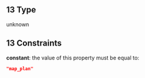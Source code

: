 ## 13 Type

unknown

## 13 Constraints

**constant**: the value of this property must be equal to:

```json
"map_plan"
```
